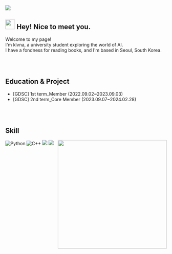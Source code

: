 <img src = "https://capsule-render.vercel.app/api?type=waving&height=200&text=Klvna&fontAlign=80&fontAlignY=40&color=gradient" >
<!-- 출처 : https://github.com/kyechan99/capsule-render -->

<h2><img src="https://emojis.slackmojis.com/emojis/images/1531849430/4246/blob-sunglasses.gif?1531849430" width="30"/> Hey! Nice to meet you.</h2>
<p>Welcome to my page! </br>
I'm klvna, a university student exploring the world of AI.<br>
I have a fondness for reading books, and I'm based in Seoul, South Korea.  </p>

<br>
<br>

<h2>Education & Project</h2>

- [GDSC] 1st term_Member (2022.09.02~2023.09.03) <br>
- [GDSC] 2nd term_Core Member (2023.09.07~2024.02.28) <br>

<br>
<br>

<h2>Skill </h2>
<!-- Baekjoon -->
<img align='right' src="http://mazassumnida.wtf/api/v2/generate_badge?boj=dmldud1122" width="340">   

<p>
  <img alt="Python" src ="https://img.shields.io/badge/Python-3776AB.svg?&style=for-the-badge&logo=Python&logoColor=white"/>
  <img alt="C++" src ="https://img.shields.io/badge/C++-3776AB.svg?&style=for-the-badge&logo=C++&logoColor=white"/>
  <img src="https://img.shields.io/badge/Scikit-Learn-F7931E?style=flat-square&logo=scikit-learn&logoColor=white"/>
  <img src="https://img.shields.io/badge/Tensorflow-FF6F00?style=flat-square&logo=Dart&logoColor=white"/>
</p>

 
 

 
